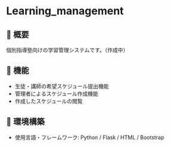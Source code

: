 # Learning_management

## 📌 概要
個別指導塾向けの学習管理システムです。（作成中）

## 🚀 機能
- 生徒・講師の希望スケジュール提出機能
- 管理者によるスケジュール作成機能
- 作成したスケジュールの閲覧

## 🔧 環境構築
- 使用言語・フレームワーク: Python / Flask / HTML / Bootstrap 
